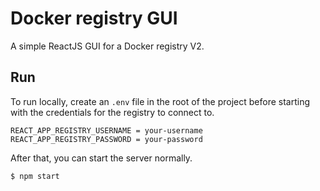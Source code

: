 # Docker registry GUI
A simple ReactJS GUI for a Docker registry V2.

## Run
To run locally, create an `.env` file in the root of the project before starting with the credentials for the registry to connect to.  
```
REACT_APP_REGISTRY_USERNAME = your-username
REACT_APP_REGISTRY_PASSWORD = your-password
```

After that, you can start the server normally.  
```bash
$ npm start
```